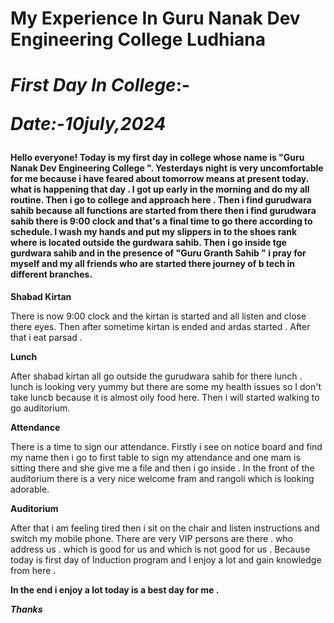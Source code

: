 <h1>My Experience In Guru Nanak Dev 
Engineering College Ludhiana<h1>




_**First Day In College**_:-

_Date:-10july,2024_

<h4>Hello everyone! Today is my first day in college whose name is "Guru Nanak Dev Engineering College ". Yesterdays night is very uncomfortable for me because i have feared about tomorrow means at present today. what is happening that day . I got up early in the morning and do my all routine. Then i go to college and approach here . Then i find gurudwara sahib because all functions are started from there 
then i find gurudwara sahib there is 9:00 clock and that's a final time to go there according to schedule. I wash my hands and put my slippers in to the shoes rank where is located outside the gurdwara sahib. Then i go inside tge gurdwara sahib and in the presence of "Guru Granth Sahib " i pray for myself and my all friends who are started there journey of b tech in different branches.</h4>


**Shabad Kirtan**

There is now 9:00 clock and the kirtan is started and all listen and close there eyes. Then after sometime kirtan is ended and ardas started . After that i eat parsad . 

**Lunch**

After shabad kirtan all go outside the gurudwara sahib for there lunch . lunch is looking very yummy but there are some my health issues so I don't take luncb because it is almost oily food here. Then i will started walking to go auditorium.

**Attendance**

There is a time to sign our attendance. Firstly i see on notice board and find my name then i go to first table to sign my attendance and one mam is sitting there and she give me a  file and then i go inside . In the front of the auditorium there is a very nice welcome fram and rangoli which is looking adorable.

**Auditorium**

After that i am feeling tired then i sit on the chair and listen instructions and switch my mobile phone. There are very VIP persons are there . who address us . which is good for us and which is not good for us . Because today is first day of Induction program and I enjoy a lot and gain knowledge from here . 


**In the end i enjoy a lot today is a best day for me .**


_**Thanks**_


